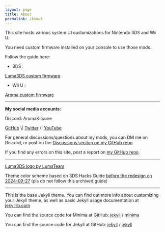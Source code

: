 ```yaml
---
layout: page
title: About
permalink: /About
---
```


This site hosts various system UI customizations for Nintendo 3DS and Wii U.

You need custom firmware installed on your console to use those mods.

Follow the guide here:

- 3DS :
<a href="https://3ds.hacks.guide/" target="_blank">
Luma3DS custom firmware</a>

- Wii U :
<a href="https://wiiu.hacks.guide/" target="_blank">
Aroma custom firmware</a>

---

**My social media accounts:**

Discord: AromaKitsune

<a href="https://github.com/AromaKitsune" target="_blank">
GitHub</a>
\|
<a href="https://x.com/AromaKitsune" target="_blank">
Twitter</a>
\|
<a href="https://www.youtube.com/@AromaKitsune" target="_blank">
YouTube</a>

For general discussions/questions about my mods, you can DM me on Discord, or post on the
<a href="https://github.com/AromaKitsune/aromakitsune.github.io/discussions" target="_blank">
Discussions section on my GitHub repo</a>.

If you find any errors on this site, post a report on
<a href="https://github.com/AromaKitsune/aromakitsune.github.io/issues" target="_blank">
my GitHub repo</a>.

---

<a href="https://github.com/LumaTeam/Luma3DS" target="_blank">
Luma3DS logo by LumaTeam</a>

Theme color scheme based on 3DS Hacks Guide
<a href="https://web.archive.org/web/20240901100849/https://3ds.hacks.guide/" target="_blank">
before the redesign on 2024-09-27</a>
(pls do not follow this archived guide)

---

This is the base Jekyll theme. You can find out more info about customizing your Jekyll theme, as well as basic Jekyll usage documentation at [jekyllrb.com](https://jekyllrb.com/)

You can find the source code for Minima at GitHub:
[jekyll][jekyll-organization] /
[minima](https://github.com/jekyll/minima)

You can find the source code for Jekyll at GitHub:
[jekyll][jekyll-organization] /
[jekyll](https://github.com/jekyll/jekyll)


[jekyll-organization]: https://github.com/jekyll
